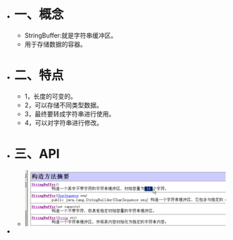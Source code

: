 - # 一、概念
	- StringBuffer:就是字符串缓冲区。
	- 用于存储数据的容器。
- # 二、特点
	- 1，长度的可变的。
	- 2，可以存储不同类型数据。
	- 3，最终要转成字符串进行使用。
	- 4，可以对字符串进行修改。
- # 三、API
	- ![image.png](../assets/image_1687863850336_0.png)
-